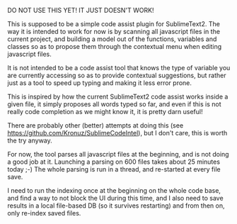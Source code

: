 DO NOT USE THIS YET! IT JUST DOESN'T WORK!

This is supposed to be a simple code assist plugin for SublimeText2.
The way it is intended to work for now is by scanning all javascript files in the current project, and building a model out of the functions, variables and classes so as to propose them through the contextual menu when editing javascript files.

It is not intended to be a code assist tool that knows the type of variable you are currently accessing so as to provide contextual suggestions, but rather just as a tool to speed up typing and making it less error prone.

This is inspired by how the current SublimeText2 code assist works inside a given file, it simply proposes all words typed so far, and even if this is not really code completion as we might know it, it is pretty darn useful!

There are probably other (better) attempts at doing this (see https://github.com/Kronuz/SublimeCodeIntel), but I don't care, this is worth the try anyway.

For now, the tool parses all javascript files at the beginning, and is not doing a good job at it.
Launching a parsing on 600 files takes about 25 minutes today ;-)
The whole parsing is run in a thread, and re-started at every file save.

I need to run the indexing once at the beginning on the whole code base, and find a way to not block the UI during this time, and I also need to save results in a local file-based DB (so it survives restarting) and from then on, only re-index saved files.